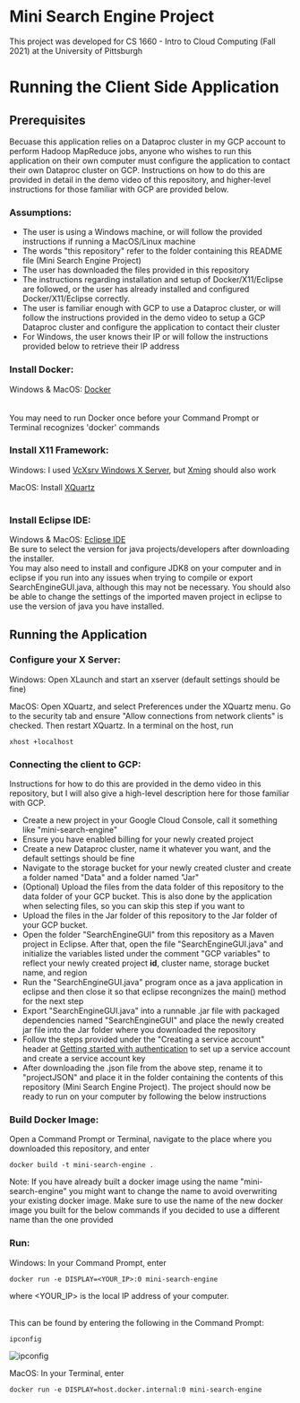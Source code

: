 # Mini Search Engine Project
This project was developed for CS 1660 - Intro to Cloud Computing (Fall 2021) at the University of Pittsburgh

# Running the Client Side Application

## **Prerequisites**
Becuase this application relies on a Dataproc cluster in my GCP account to perform Hadoop MapReduce jobs, anyone who wishes to run this application on their own computer must configure the application to contact their own Dataproc cluster on GCP. Instructions on how to do this are provided in detail in the demo video of this repository, and higher-level instructions for those familiar with GCP are provided below. 

### Assumptions:
- The user is using a Windows machine, or will follow the provided instructions if running a MacOS/Linux machine
- The words "this repository" refer to the folder containing this README file (Mini Search Engine Project)
- The user has downloaded the files provided in this repository
- The instructions regarding installation and setup of Docker/X11/Eclipse are followed, or the user has already installed and configured Docker/X11/Eclipse correctly.
- The user is familiar enough with GCP to use a Dataproc cluster, or will follow the instructions provided in the demo video to setup a GCP Dataproc cluster and configure the application to contact their cluster
- For Windows, the user knows their IP or will follow the instructions provided below to retrieve their IP address

### Install Docker:
Windows & MacOS: [Docker](https://www.docker.com/products/docker-desktop)<br/><br/>
<br/>You may need to run Docker once before your Command Prompt or Terminal recognizes 'docker' commands 

### Install X11 Framework:
Windows: I used [VcXsrv Windows X Server](https://sourceforge.net/projects/vcxsrv/), but [Xming](https://sourceforge.net/projects/xming/) should also work

MacOS: Install [XQuartz](https://www.xquartz.org/)<br/><br/>

### Install Eclipse IDE:
Windows & MacOS: [Eclipse IDE](https://www.eclipse.org/downloads/)
<br/>Be sure to select the version for java projects/developers after downloading the installer.
<br/>You may also need to install and configure JDK8 on your computer and in eclipse if you run into any issues when trying to compile or export SearchEngineGUI.java, although this may not be necessary. You should also be able to change the settings of the imported maven project in eclipse to use the version of java you have installed.

## **Running the Application**

### Configure your X Server:
Windows: Open XLaunch and start an xserver (default settings should be fine)

MacOS: Open XQuartz, and select Preferences under the XQuartz menu. Go to the security tab and ensure "Allow connections from network clients" is checked. Then restart XQuartz. In a terminal on the host, run 
```
xhost +localhost
```

### Connecting the client to GCP:
Instructions for how to do this are provided in the demo video in this repository, but I will also give a high-level description here for those familiar with GCP.
- Create a new project in your Google Cloud Console, call it something like "mini-search-engine"
- Ensure you have enabled billing for your newly created project
- Create a new Dataproc cluster, name it whatever you want, and the default settings should be fine
- Navigate to the storage bucket for your newly created cluster and create a folder named "Data" and a folder named "Jar"
- (Optional) Upload the files from the data folder of this repository to the data folder of your GCP bucket. This is also done by the application when selecting files, so you can skip this step if you want to
- Upload the files in the Jar folder of this repository to the Jar folder of your GCP bucket.
- Open the folder "SearchEngineGUI" from this repository as a Maven project in Eclipse. After that, open the file "SearchEngineGUI.java" and initialize the variables listed under the comment "GCP variables" to reflect your newly created project **id**, cluster name, storage bucket name, and region
- Run the "SearchEngineGUI.java" program once as a java application in eclipse and then close it so that eclipse recongnizes the main() method for the next step
- Export "SearchEngineGUI.java" into a runnable .jar file with packaged dependencies named "SearchEngineGUI" and place the newly created jar file into the Jar folder where you downloaded the repository
- Follow the steps provided under the "Creating a service account" header at [Getting started with authentication](https://cloud.google.com/docs/authentication/getting-started#cloud-console) to set up a service account and create a service account key
- After downloading the .json file from the above step, rename it to "projectJSON" and place it in the folder containing the contents of this repository (Mini Search Engine Project). The project should now be ready to run on your computer by following the below instructions

### Build Docker Image:
Open a Command Prompt or Terminal, navigate to the place where you downloaded this repository, and enter
```
docker build -t mini-search-engine .
```
Note: If you have already built a docker image using the name "mini-search-engine" you might want to change the name to avoid overwriting your existing docker image. Make sure to use the name of the new docker image you built for the below commands if you decided to use a different name than the one provided

### Run:
Windows: In your Command Prompt, enter
```
docker run -e DISPLAY=<YOUR_IP>:0 mini-search-engine
```

where <YOUR_IP> is the local IP address of your computer.<br/><br/>

This can be found by entering the following in the Command Prompt:
```
ipconfig
```

![ipconfig](https://user-images.githubusercontent.com/71043322/139515114-f02a3718-a06a-405d-816e-9f3f3d7b4c1c.PNG)

MacOS: In your Terminal, enter
```
docker run -e DISPLAY=host.docker.internal:0 mini-search-engine
```
